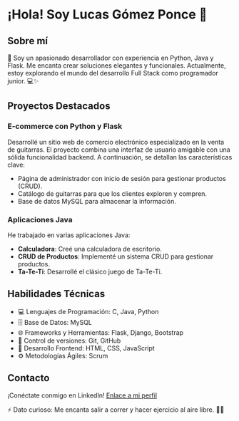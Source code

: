 # ¡Hola! Soy Lucas Gómez Ponce 👋

## Sobre mí
🚀 Soy un apasionado desarrollador con experiencia en Python, Java y Flask. Me encanta crear soluciones elegantes y funcionales. Actualmente, estoy explorando el mundo del desarrollo Full Stack como programador junior. 💻✨

## Proyectos Destacados

### E-commerce con Python y Flask
Desarrollé un sitio web de comercio electrónico especializado en la venta de guitarras. El proyecto combina una interfaz de usuario amigable con una sólida funcionalidad backend. A continuación, se detallan las características clave:

- Página de administrador con inicio de sesión para gestionar productos (CRUD).
- Catálogo de guitarras para que los clientes exploren y compren.
- Base de datos MySQL para almacenar la información.

### Aplicaciones Java
He trabajado en varias aplicaciones Java:


- **Calculadora**: Creé una calculadora de escritorio.
- **CRUD de Productos**: Implementé un sistema CRUD para gestionar productos.
- **Ta-Te-Ti**: Desarrollé el clásico juego de Ta-Te-Ti.

## Habilidades Técnicas
- 💻 Lenguajes de Programación: C, Java, Python
- 🗄️ Base de Datos: MySQL
- 🌐 Frameworks y Herramientas: Flask, Django, Bootstrap
- 📝 Control de versiones: Git, GitHub
- 🎨 Desarrollo Frontend: HTML, CSS, JavaScript
- ⚙️ Metodologías Ágiles: Scrum

## Contacto
¡Conéctate conmigo en LinkedIn! [Enlace a mi perfil](https://www.linkedin.com/in/lucas-gomez-ponce/)

⚡ Dato curioso: Me encanta salir a correr y hacer ejercicio al aire libre. 🏃‍♂️

<!---
LucasGomezPonce/LucasGomezPonce is a ✨ special ✨ repository because its `README.md` (this file) appears on your GitHub profile.
You can click the Preview link to take a look at your changes.
--->
